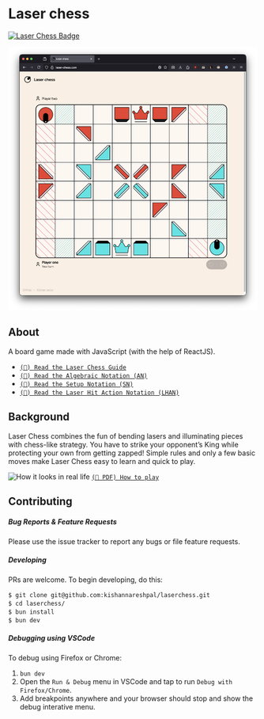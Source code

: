 # Laser chess

[![Laser Chess Badge](https://img.shields.io/github/v/release/kishannareshpal/laserchess?color=ffefe2&include_prereleases&label=laser-chess.com&style=for-the-badge)](https://laser-chess.com)

![Screenshot](./docs/images/screenshot.png)

## About

A board game made with JavaScript (with the help of ReactJS).

-   [`(📄) Read the Laser Chess Guide`](docs/Guide.md)
-   [`(📄) Read the Algebraic Notation (AN)`](docs/AlgebraicNotation.md)
-   [`(📄) Read the Setup Notation (SN)`](docs/SetupNotation.md)
-   [`(📄) Read the Laser Hit Action Notation (LHAN)`](docs/LaserHitActionNotation.md)

## Background

Laser Chess combines the fun of bending lasers and illuminating pieces with chess-like strategy. You have to strike your opponent’s King while protecting your own from getting zapped! Simple rules and only a few basic moves make Laser Chess easy to learn and quick to play.

![How it looks in real life](docs/images/laserchess_example.jpg)
[`(📄 PDF) How to play`](https://www.thinkfun.com/wp-content/uploads/2017/10/LaserCh-1034-Instructions.pdf)

## Contributing

##### Bug Reports & Feature Requests

Please use the issue tracker to report any bugs or file feature requests.

##### Developing

PRs are welcome. To begin developing, do this:

```bash
$ git clone git@github.com:kishannareshpal/laserchess.git
$ cd laserchess/
$ bun install
$ bun dev
```

##### Debugging using VSCode

To debug using Firefox or Chrome:

1. `bun dev`
2. Open the `Run & Debug` menu in VSCode and tap to run `Debug with Firefox/Chrome`.
3. Add breakpoints anywhere and your browser should stop and show the debug interative menu.